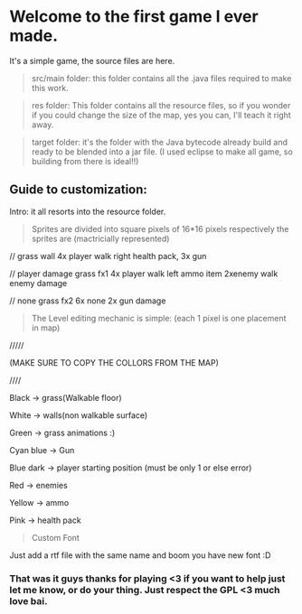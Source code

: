 # Welcome to the first game I ever made.

It's a simple game, the source files are here.

>src/main folder:
this folder contains all the .java files required to make this work.

>res folder:
This folder contains all the resource files, so if you wonder if you could change the size of the map, yes you can, I'll teach it right away.

>target folder:
it's the folder with the Java bytecode already build and ready to be blended into a jar file. (I used eclipse to make all game, so building from there is ideal!!)

## Guide to customization:

Intro: it all resorts into the resource folder.
> Sprites are divided into square pixels of 16*16 pixels
> respectively the sprites are (mactricially represented)


//   grass     wall         4x player walk right    health pack, 3x gun

//   player    damage       grass fx1               4x player walk left     ammo item       2xenemy walk      enemy damage

//   none      grass fx2    6x none                 2x gun damage



> The Level editing mechanic is simple:
(each 1 pixel is one placement in map)

/////

(MAKE SURE TO COPY THE COLLORS FROM THE MAP)

////

Black -> grass(Walkable floor)

White -> walls(non walkable surface)

Green -> grass animations :)

Cyan blue -> Gun

Blue dark -> player starting position (must be only 1 or else error)

Red -> enemies

Yellow -> ammo

Pink -> health pack


> Custom Font

Just add a rtf file with the same name and boom you have new font :D


### That was it guys thanks for playing <3 if you want to help just let me know, or do your thing. Just respect the GPL <3 much love bai.
